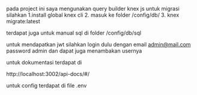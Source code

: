 pada project ini saya mengunakan query builder knex js
untuk migrasi silahkan
1.install global knex cli
2.  masuk ke folder /config/db/
3. knex migrate:latest

terdapat juga untuk manual sql di folder /config/db/sql

untuk mendapatkan jwt silahkan login dulu dengan
email admin@mail.com
password admin
dan dapat juga menambakan usernya

untuk dokumentasi terdapat di 

http://localhost:3002/api-docs/#/

untuk config terdapat di file .env